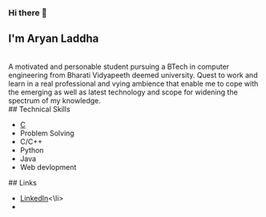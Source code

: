 ### Hi there 👋                                                                                                
## I'm Aryan Laddha

<br>
 A motivated and personable student pursuing a BTech in computer engineering from Bharati Vidyapeeth deemed university. Quest to work and learn in a real professional and vying ambience that enable me to cope with the emerging as well as latest technology and scope for widening the spectrum of my knowledge. 
<br>
## Technical Skills
<br>
  <ul>
    <li><a href='https://google.com'>C</a></li>
    <li>Problem Solving</li>
    <li>C/C++</li>
    <li>Python</li>
    <li>Java</li>
    <li>Web devlopment</li>
     
  </ul>
## Links
<br>
  <ul>
 <li><a href='http://linkedin.com/in/aryanladdha'>LinkedIn</a><\li>
 <li><a href='http://hackerrank.com/aryanladdha01>HackerRank</a></li>
</ul>
<br>


  


<!--
**aryan-laddha/aryan-laddha** is a ✨ _special_ ✨ repository because its `README.md` (this file) appears on your GitHub profile.

Here are some ideas to get you started:

- 🔭 I’m currently working on ...
- 🌱 I’m currently learning ...
- 👯 I’m looking to collaborate on ...
- 🤔 I’m looking for help with ...
- 💬 Ask me about ...
- 📫 How to reach me: ...
- 😄 Pronouns: ...
- ⚡ Fun fact: ...
-->
